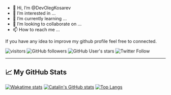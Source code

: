 - 👋 Hi, I’m @DevOlegKosarev
- 👀 I’m interested in ...
- 🌱 I’m currently learning ...
- 💞️ I’m looking to collaborate on ...
- 📫 How to reach me ...

<!---
DevOlegKosarev/DevOlegKosarev is a ✨ special ✨ repository because its `README.md` (this file) appears on your GitHub profile.
You can click the Preview link to take a look at your changes.
--->

If you have any idea to improve my github profile feel free to connected.

![visitors](https://visitor-badge.glitch.me/badge?page_id=page.id) 
![GitHub followers](https://img.shields.io/github/followers/DevOlegKosarev?style=social)
![GitHub User's stars](https://img.shields.io/github/stars/DevOlegKosarev?style=social)
![Twitter Follow](https://img.shields.io/twitter/follow/DevOlegKosarev?style=social)


---

## &#x1f4c8; My GitHub Stats


[![Wakatime stats](https://github-readme-stats.vercel.app/api/wakatime?username=DevOlegKosarev&theme=radical)](https://github.com/anuraghazra/github-readme-stats)
[![Catalin's GitHub stats](https://github-readme-stats.vercel.app/api?username=DevOlegKosarev&theme=radical)](https://github.com/anuraghazra/github-readme-stats)
[![Top Langs](https://github-readme-stats.vercel.app/api/top-langs/?username=DevOlegKosarev&theme=radical)](https://github.com/anuraghazra/github-readme-stats)

